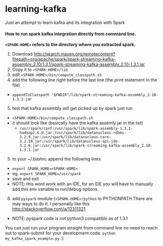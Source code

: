 # learning-kafka
Just an attempt to learn kafka and its integration with Spark

#### How to run spark kafka integration directly from command line.

**`<SPARK-HOME>` refers to the directory where you extracted spark.**

1. Download http://search.maven.org/remotecontent?filepath=org/apache/spark/spark-streaming-kafka-assembly_2.10/1.3.1/spark-streaming-kafka-assembly_2.10-1.3.1.jar
2. Copy it to `<SPARK-HOME>/lib`
3. edit `<SPARK-HOME>/bin/compute_classpath.sh`
4. add the following line right before the last line (the print statement in the file)
  * `appendToClasspath "$FWDIR"/lib/spark-streaming-kafka-assembly_2.10-1.3.1.jar`
5. test that kafka assembly will get picked up by spark just run 
  * `<SPARK-HOME>/bin/compute_classpath.sh` 
  * it should look like (basically have the kafka assemly jar in the list)
    * `/usr/spark/conf:/usr/spark/lib/spark-assembly-1.3.1-hadoop2.6.0.jar:/usr/spark/lib/datanucleus-rdbms-3.2.9.jar:/usr/spark/lib/datanucleus-core-3.2.10.jar:/usr/spark/lib/datanucleus-api-jdo-3.2.6.jar:/usr/spark/lib/spark-streaming-kafka-assembly_2.10-1.3.1.jar`
	
5. to your ~/.bashrc append the following lines
  * `export SPARK_HOME=<SPARK-HOME>`
  * eg. `export SPARK_HOME=/usr/spark`
  * save and exit
  * NOTE: this wont work with an IDE, for an IDE you will have to manually add this env variable to run/debug options.

6. add `pyspark` module (`<SPARK-HOME>/python` to PYTHONPATH There are may ways to do it. I personally like this http://stackoverflow.com/a/12311321 
  * NOTE: pyspark code is not python3 compatible as of 1.3.1

You can just run your program straight from command line no need to reach out to spark-submit for your development code.
`python my_kafka_spark_example.py`
:)


